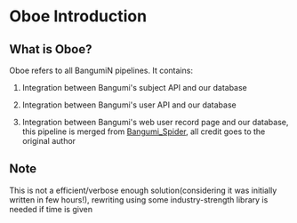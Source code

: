 # Oboe Introduction

## What is Oboe?

Oboe refers to all BangumiN pipelines. It contains:

1. Integration between Bangumi's subject API and our database

2. Integration between Bangumi's user API and our database

3. Integration between Bangumi's web user record page and our database, this pipeline is merged from
[Bangumi_Spider](https://github.com/wattlebird/Bangumi_Spider), all credit goes to the original author

## Note

This is not a efficient/verbose enough solution(considering it was initially written in few hours!), rewriting using some industry-strength library
is needed if time is given


